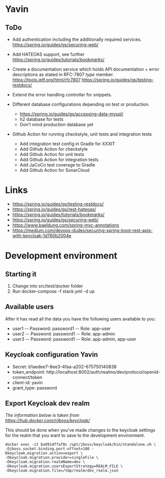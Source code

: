 # Yavin

## ToDo
- Add authentication including the additionally required services.
  https://spring.io/guides/gs/securing-web/

- Add HATEOAS support, see further https://spring.io/guides/tutorials/bookmarks/

- Create a documentation service which holds API documentation + error
  descriptions as stated in RFC-7807 *type* member. 
  https://tools.ietf.org/html/rfc7807
  https://spring.io/guides/gs/testing-restdocs/

- Extend the error handling controller for snippets.

- Different database configurations depending on test or production.
  - https://spring.io/guides/gs/accessing-data-mysql/
  - h2 database for tests
  - Don't mind production database yet
- Github Action for running checkstyle, unit tests and integration tests
  - Add integration test config in Gradle for XXXIT
  - Add Github Action for checkstyle
  - Add Github Action for unit tests
  - Add Github Action for integration tests
  - Add JaCoCo test coverage to Gradle
  - Add Github Action for SonarCloud

# Links
- https://spring.io/guides/gs/testing-restdocs/
- https://spring.io/guides/gs/rest-hateoas/
- https://spring.io/guides/tutorials/bookmarks/
- https://spring.io/guides/gs/securing-web/
- https://www.baeldung.com/spring-mvc-annotations
- https://medium.com/devops-dudes/securing-spring-boot-rest-apis-with-keycloak-1d760b2004e

# Development environment
## Starting it
1. Change into src/test/docker folder
2. Run docker-compose -f stack.yml -d up

## Available users
After it has read all the data you have the following users available to you:
- user1 -- Password: password1  -- Role: app-user
- user2 -- Password: password1  -- Role: app-admin
- user3 -- Password: password1  -- Role: app-admin, app-user

## Keycloak configuration Yavin
- Secret: b1aedee7-8ee3-4faa-a202-675750140838
- token_endpoint: http://localhost:8002/auth/realms/dev/protocol/openid-connect/token
- client-id: yavin
- grant_type: password

## Export Keycloak dev realm
*The information below is taken from https://hub.docker.com/r/jboss/keycloak/*

This should be done when you've made changes to the keycloak settings for the 
 realm that you want to save to the development environment.
 ```shell script
 docker exec -it ba991dffaf0c /opt/jboss/keycloak/bin/standalone.sh \
 -Djboss.socket.binding.port-offset=100 -Dkeycloak.migration.action=export \
 -Dkeycloak.migration.provider=singleFile \
 -Dkeycloak.migration.realmName=dev \
 -Dkeycloak.migration.usersExportStrategy=REALM_FILE \
 -Dkeycloak.migration.file=/tmp/realm/dev_realm.json
 ```